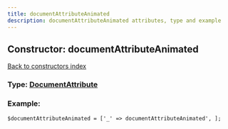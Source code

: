 ```yaml
---
title: documentAttributeAnimated
description: documentAttributeAnimated attributes, type and example
---
```

## Constructor: documentAttributeAnimated  
[Back to constructors index](index.md)






### Type: [DocumentAttribute](../types/DocumentAttribute.md)


### Example:

```
$documentAttributeAnimated = ['_' => documentAttributeAnimated', ];
```
